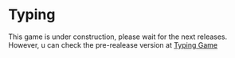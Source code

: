 # Typing
 This game is under construction, please wait for the next releases. However, u can check the pre-realease version at <a href="https://pedroacamargo.github.io/Typing-game/selectLevel.html">Typing Game<a>
